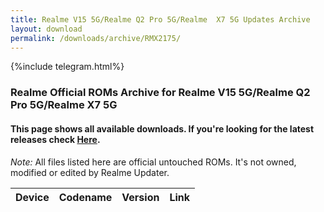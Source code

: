 ```yaml
---
title: Realme V15 5G/Realme Q2 Pro 5G/Realme  X7 5G Updates Archive
layout: download
permalink: /downloads/archive/RMX2175/
---
```


{%include telegram.html%}

<div class="col-12 mx-auto">
    <h3 class="title bg-light p-2 rounded">Realme Official ROMs Archive for Realme V15 5G/Realme Q2 Pro 5G/Realme  X7 5G</h3>
    <h4>This page shows all available downloads. If you're looking for the latest releases check
        <a href="/downloads/latest/RMX2175/">Here</a>.</h4>
    <p><i>Note: </i>All files listed here are official untouched ROMs.
        It's not owned, modified or edited by Realme Updater.</p>
    <div class="table-responsive-md" id="table-wrapper">
        <table id="downloads" class="display dt-responsive compact table table-striped table-hover table-sm">
            <thead class="thead-dark">
                <tr>
                    <th>Device</th>
                    <th>Codename</th>
                    <th>Version</th>
                    <th>Link</th>
                </tr>
            </thead>
            <script>loadArchive("RMX2175")</script>
        </table>
    </div>
</div>